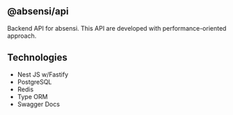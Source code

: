 ## @absensi/api

Backend API for absensi. This API are developed with performance-oriented approach.

## Technologies

- Nest JS w/Fastify
- PostgreSQL
- Redis
- Type ORM
- Swagger Docs
